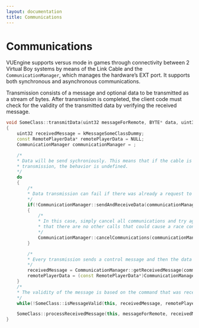 ```yaml
---
layout: documentation
title: Communications
---
```


# Communications

VUEngine supports versus mode in games through connectivity between 2 Virtual Boy systems by means of the Link Cable and the `CommunicationManager`, which manages the hardware’s EXT port. It supports both synchronous and asynchronous communications. 

Transmission consists of a message and optional data to be transmitted as a stream of bytes. After transmission is completed, the client code must check for the validity of the transmitted data by verifying the received message.

```cpp
void SomeClass::transmitData(uint32 messageForRemote, BYTE* data, uint32 dataBytes)
{
    uint32 receivedMessage = kMessageSomeClassDummy;
    const RemotePlayerData* remotePlayerData = NULL;
    CommunicationManager communicationManager = ;

    /*
    * Data will be send sychroniously. This means that if the cable is disconnect during
    * transmission, the behavior is undefined.
    */
    do
    {
        /*
        * Data transmission can fail if there was already a request to send data.
        */
        if(!CommunicationManager::sendAndReceiveData(communicationManager, messageForRemote, data, dataBytes))
        {
            /*
            * In this case, simply cancel all communications and try again. This supposes
            * that there are no other calls that could cause a race condition.
            */
            CommunicationManager::cancelCommunications(communicationManager);
        }

        /*
        * Every transmission sends a control message and then the data itself.
        */
        receivedMessage = CommunicationManager::getReceivedMessage(communicationManager);
        remotePlayerData = (const RemotePlayerData*)CommunicationManager::getReceivedData(communicationManager);
    }
    /*
    * The validity of the message is based on the command that was received
    */
    while(!SomeClass::isMessageValid(this, receivedMessage, remotePlayerData->command));

    SomeClass::processReceivedMessage(this, messageForRemote, receivedMessage, remotePlayerData);
}
```